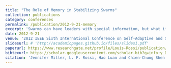 ```yaml
---
title: "The Role of Memory in Stabilizing Swarms"
collection: publications
category: conferences
permalink: /publication/2012-9-21-memory
excerpt: 'Swarms can have leaders with special information, but what if individual members of swarm have no knowledge of who the leaders are?'
date: 2012-9-21
venue: '2012 IEEE Sixth International Conference on Self-Adaptive and Self-Organizing Systems (SASO 2012)'
slidesurl: # 'http://academicpages.github.io/files/slides1.pdf'
paperurl: https://www.researchgate.net/profile/Louis-Rossi/publication/235324108_The_Role_of_Memory_in_Stabilizing_Swarms/links/0fcfd510bf061c6588000000/The-Role-of-Memory-in-Stabilizing-Swarms.pdf
bibtexurl: https://scholar.googleusercontent.com/scholar.bib?q=info:y_DZUndVpYoJ:scholar.google.com/&output=citation&scisdr=CgIh17K0EKr25Q7XP2k:AAZF9b8AAAAAaMjRJ2nM8BuWBHlVQhPBKlNyD-8&scisig=AAZF9b8AAAAAaMjRJyD4B3iwCKqVoEYG54AkPOk&scisf=4&ct=citation&cd=-1&hl=en
citation: 'Jennifer Miller, L. F. Rossi, Hao Luan and Chien-Chung Shen. <i>The Role of Memory in Stabilizing Swarms </i> 2012 IEEE Sixth International Conference on Self-Adaptive and Self-Organizing Systems (SASO 2012), pp. 21-28. Lyon, France. 10-14 September 2012.'
---
```

